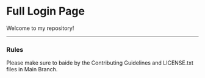# Full Login Page

Welcome to my repository!

***

### Rules

Please make sure to baide by the Contributing Guidelines and LICENSE.txt files in Main Branch.
